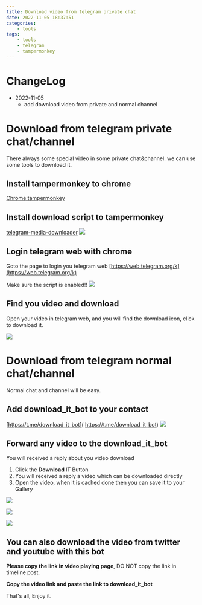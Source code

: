 ```yaml
---
title: Download video from telegram private chat
date: 2022-11-05 18:37:51
categories:
    - tools
tags:
    - tools
    - telegram
    - tampermonkey
---
```

<!-- toc -->

# ChangeLog
- 2022-11-05
    - add download video from private and normal channel


# Download from telegram private chat/channel
There always some special video in some private chat&channel. we can use some tools to download it.




## Install tampermonkey to chrome
[Chrome tampermonkey](https://chrome.google.com/webstore/detail/tampermonkey/dhdgffkkebhmkfjojejmpbldmpobfkfo?hl=zh-CN)

## Install download script to tampermonkey
[telegram-media-downloader](https://greasyfork.org/zh-CN/scripts/446342-telegram-media-downloader)
![](download_script.png)   
   

## Login telegram web with chrome
Goto the page to login you telegram web [https://web.telegram.org/k](https://web.telegram.org/k)   

Make sure the script is enabled!!
![](telegram_web_enabled_script.png)
    
    
    
## Find you video and download
Open your video in telegram web, and you will find the download icon, click to download it.   

![](download_video.png)

   
   
   
   

# Download from telegram normal chat/channel
Normal chat and channel will be easy.

## Add download_it_bot to your contact

[https://t.me/download_it_bot]( https://t.me/download_it_bot)
![](download_it_bot.png)

## Forward any video to the download_it_bot


You will received a reply about you video download 
1. Click the **Download IT** Button 
2. You will received a reply a video which can be downloaded directly
3. Open the video, when it is cached done then you can save it to your Gallery 
 
   
![](download_video_in_tl.jpg)
   
   

![](download_video_2.png)
   

![](download_video_3.jpg)

## You can also download the video from twitter and youtube with this bot

**Please copy the link in video playing page**, DO NOT copy the link in timeline post.

**Copy the video link and paste the link to download_it_bot**

That's all, Enjoy it.

